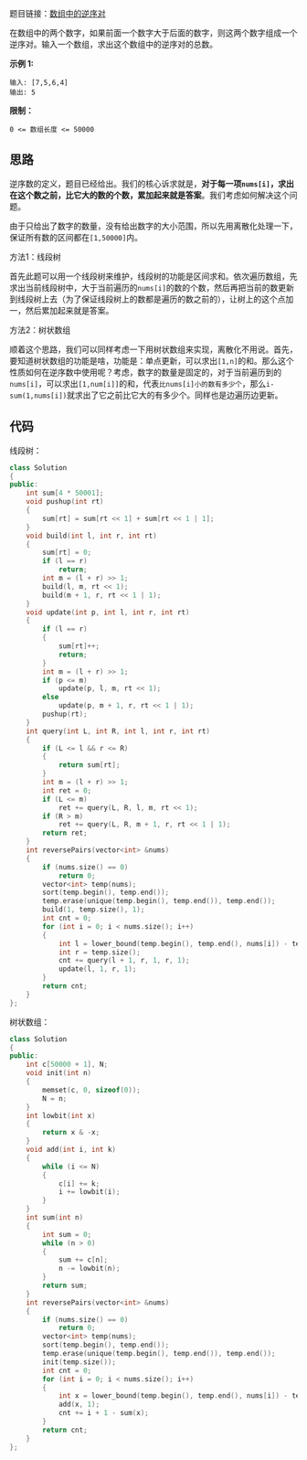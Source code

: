 题目链接：[数组中的逆序对](https://leetcode-cn.com/problems/shu-zu-zhong-de-ni-xu-dui-lcof/)

在数组中的两个数字，如果前面一个数字大于后面的数字，则这两个数字组成一个逆序对。输入一个数组，求出这个数组中的逆序对的总数。

**示例 1:**

```
输入: [7,5,6,4]
输出: 5
```

**限制：**

```
0 <= 数组长度 <= 50000
```

## 思路

逆序数的定义，题目已经给出。我们的核心诉求就是，**对于每一项`nums[i]`，求出在这个数之前，比它大的数的个数，累加起来就是答案**。我们考虑如何解决这个问题。

由于只给出了数字的数量，没有给出数字的大小范围，所以先用离散化处理一下，保证所有数的区间都在`[1,50000]`内。

方法1：线段树

首先此题可以用一个线段树来维护，线段树的功能是区间求和。依次遍历数组，先求出当前线段树中，大于当前遍历的`nums[i]`的数的个数，然后再把当前的数更新到线段树上去（为了保证线段树上的数都是遍历的数之前的），让树上的这个点加一，然后累加起来就是答案。

方法2：树状数组

顺着这个思路，我们可以同样考虑一下用树状数组来实现，离散化不用说。首先，要知道树状数组的功能是啥，功能是：单点更新，可以求出`[1,n]`的和。那么这个性质如何在逆序数中使用呢？考虑，数字的数量是固定的，对于当前遍历到的`nums[i]`，可以求出`[1,num[i]]`的和，代表`比nums[i]小的数有多少个`，那么`i-sum(1,nums[i])`就求出了它之前比它大的有多少个。同样也是边遍历边更新。

## 代码

线段树：

```cpp
class Solution
{
public:
    int sum[4 * 50001];
    void pushup(int rt)
    {
        sum[rt] = sum[rt << 1] + sum[rt << 1 | 1];
    }
    void build(int l, int r, int rt)
    {
        sum[rt] = 0;
        if (l == r)
            return;
        int m = (l + r) >> 1;
        build(l, m, rt << 1);
        build(m + 1, r, rt << 1 | 1);
    }
    void update(int p, int l, int r, int rt)
    {
        if (l == r)
        {
            sum[rt]++;
            return;
        }
        int m = (l + r) >> 1;
        if (p <= m)
            update(p, l, m, rt << 1);
        else
            update(p, m + 1, r, rt << 1 | 1);
        pushup(rt);
    }
    int query(int L, int R, int l, int r, int rt)
    {
        if (L <= l && r <= R)
        {
            return sum[rt];
        }
        int m = (l + r) >> 1;
        int ret = 0;
        if (L <= m)
            ret += query(L, R, l, m, rt << 1);
        if (R > m)
            ret += query(L, R, m + 1, r, rt << 1 | 1);
        return ret;
    }
    int reversePairs(vector<int> &nums)
    {
        if (nums.size() == 0)
            return 0;
        vector<int> temp(nums);
        sort(temp.begin(), temp.end());
        temp.erase(unique(temp.begin(), temp.end()), temp.end());
        build(1, temp.size(), 1);
        int cnt = 0;
        for (int i = 0; i < nums.size(); i++)
        {
            int l = lower_bound(temp.begin(), temp.end(), nums[i]) - temp.begin() + 1;
            int r = temp.size();
            cnt += query(l + 1, r, 1, r, 1);
            update(l, 1, r, 1);
        }
        return cnt;
    }
};
```

树状数组：

```cpp
class Solution
{
public:
    int c[50000 + 1], N;
    void init(int n)
    {
        memset(c, 0, sizeof(0));
        N = n;
    }
    int lowbit(int x)
    {
        return x & -x;
    }
    void add(int i, int k)
    {
        while (i <= N)
        {
            c[i] += k;
            i += lowbit(i);
        }
    }
    int sum(int n)
    {
        int sum = 0;
        while (n > 0)
        {
            sum += c[n];
            n -= lowbit(n);
        }
        return sum;
    }
    int reversePairs(vector<int> &nums)
    {
        if (nums.size() == 0)
            return 0;
        vector<int> temp(nums);
        sort(temp.begin(), temp.end());
        temp.erase(unique(temp.begin(), temp.end()), temp.end());
        init(temp.size());
        int cnt = 0;
        for (int i = 0; i < nums.size(); i++)
        {
            int x = lower_bound(temp.begin(), temp.end(), nums[i]) - temp.begin() + 1;
            add(x, 1);
            cnt += i + 1 - sum(x);
        }
        return cnt;
    }
};
```

